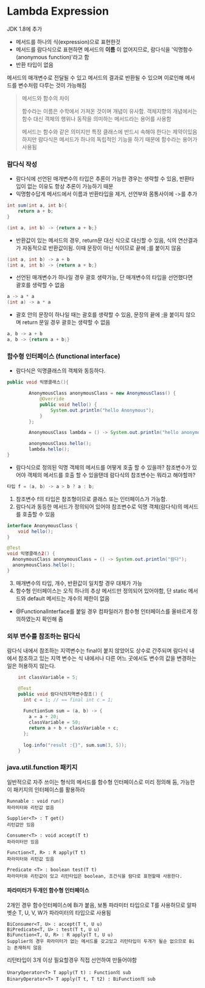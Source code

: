 # Lambda Expression

JDK 1.8에 추가

- 메서드를 하나의 식(expression)으로 표현한것
- 메서드를 람다식으로 표현하면 메서드의 __이름__ 이 없어지므로, 람다식을 '익명함수(anonymous function)'라고 함
- 반환 타입이 없음

메서드의 매개변수로 전달될 수 있고 메서드의 결과로 반환될 수 있으며 이로인해 메서드를 변수처럼 다루는 것이 가능해짐

> 메서드와 함수의 차이
> 
> 함수라는 이름은 수학에서 가져온 것이며 개념이 유사함.
> 객체지향의 개념에서는 함수 대신 객체의 행위나 동작을 의미하는 메서드라는 용어를 사용함
>
> 메서드는 함수와 같은 의미지만 특정 클래스에 반드시 속해야 한다는 제약이있음
> 하지만 람다식은 메서드가 하나의 독립적인 기능을 하기 때문에 함수라는 용어가 사용됨

### 람다식 작성
- 람다식에 선언된 매개변수의 타입은 추론이 가능한 경우는 생략할 수 있음, 반환타입이 없는 이유도 항상 추론이 가능하기 때문
- 익명함수답게 메서드에서 이름과 반환타입을 제거, 선언부와 몸통사이에 ->를 추가
```java
int sum(int a, int b){
	return a + b;
}

(int a, int b) -> {return a + b;}
```
- 반환값이 있는 메서드의 경우, return문 대신 식으로 대신할 수 있음, 식의 연산결과가 자동적으로 반환값이됨. 이때 문장이 아닌 식이므로 끝에 ;를 붙이지 않음
 ```java
(int a, int b) -> a + b
(int a, int b) -> {return a + b;}
```
- 선언된 매개변수가 하나일 경우 괄호 생략가능, 단 매개변수의 타입을 선언했다면 괄호를 생략할 수 없음
```java
a -> a * a
(int a) -> a * a
```
- 괄호 안의 문장이 하나일 때는 괄호를 생략할 수 있음, 문장의 끝에 ;을 붙이지 않으며 return 문일 경우 괄호는 생략할 수 없음
```java
a, b -> a + b
a, b -> {return a + b;}
```

### 함수형 인터페이스 (functional interface)
 - 람다식은 익명클래스의 객체와 동등하다.
```java
public void 익명클래스(){

		AnonymousClass anonymousClass = new AnonymousClass() {
			@Override
			public void hello() {
				System.out.println("hello Anonymous");
			}
		};

		AnonymousClass lambda = () -> System.out.println("hello anonymous");

		anonymousClass.hello();
		lambda.hello();
}
```
 - 람다식으로 정의된 익명 객체의 메서드를 어떻게 호출 할 수 있을까?
  참조변수가 있어야 객체의 메서드를 호출 할 수 있을탠데 람다식의 참조변수는 뭐라고 해야할까?
```java
타입 f = (a, b) -> a > b ? a : b;
```
1. 참조변수 f의 타입은 참조형이므로 클래스 또는 인터페이스가 가능함.
2. 람다식과 동등한 메서드가 정의되어 있어야 참조변수로 익명 객체(람다식)의 메서드를 호출할 수 있음
```java
interface AnonymousClass {
	void hello();
}

@Test
void 익명클래스2() {
  AnonymousClass anonymousClass = () -> System.out.println("람다");
  anonymousClass.hello();
}
```
3. 매개변수의 타입, 개수, 반환값이 일치할 경우 대체가 가능
4. 함수형 인터페이스는 오직 하나의 추상 메서드만 정의되어 있어야함, 단 static 메서드와 default 메서드는 개수의 제한이 없음
- @FunctionalInterface를 붙일 경우 컴파일러가 함수형 인터페이스를 올바르게 정의하였는지 확인해 줌 

### 외부 변수를 참조하는 람다식
람다식 내에서 참조하는 지역변수는 final이 붙지 않았어도 상수로 간주되며 람다식 내에서 참조하고 있는 지역 변수는
식 내에서나 다른 어느 곳에서도 변수의 값을 변경하는 일은 허용하지 않는다.
```java
    int classVariable = 5;

    @Test
    public void 람다식의지역변수참조() {
      int c = 1; // == final int c = 1;
  
      FunctionSum sum = (a, b) -> {
        a = a + 20;
        classVariable = 50;
        return a + b + classVariable + c;
      };
  
      log.info("result :{}", sum.sum(3, 5));
    }
```
### java.util.function 패키지

일반적으로 자주 쓰이는 형식의 메서드를 함수형 인터페이스로 미리 정의해 둠, 가능한 이 패키지의 인터페이스를 활용하라
```text
Runnable : void run()
파라미터와 리턴값 없음

Supplier<T> : T get()
리턴값만 있음

Consumer<T> : void accept(T t)
파라미터만 있음

Function<T, R> : R apply(T t)
파라미터와 리턴값 있음 

Predicate <T> : boolean test(T t)
파라미터와 리턴값이 있고 리턴타입은 boolean, 조건식을 람다로 표현할때 사용한다.
```
#### 파라미터가 두개인 함수형 인터페이스
2개인 경우 함수인터페이스에 Bi가 붙음, 보통 파라미터 타입으로 T를 사용하므로 알파벳순 T, U, V, W가 파라미터의 타입으로 사용됨
```text
BiConsumer<T, U> : accept(T t, U u)
BiPredicate<T, U> : test(T t, U u)
BiFunction<T, U, R> : R apply(T t, U u)
Supplier의 경우 파라미터가 없는 메서드를 갖고있고 리턴타입이 두개가 될순 없으므로 Bi는 존재하지 않음
```
리턴타입이 3개 이상 필요할경우 직접 선언하여 만들어야함
```text
UnaryOperator<T> T apply(T t) : Function의 sub
BinaryOperator<T> T apply(T t, T t2) : BiFunction의 sub
```






